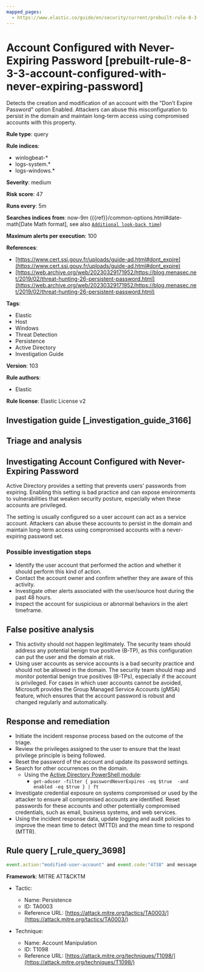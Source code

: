 ```yaml
---
mapped_pages:
  - https://www.elastic.co/guide/en/security/current/prebuilt-rule-8-3-3-account-configured-with-never-expiring-password.html
---
```


# Account Configured with Never-Expiring Password [prebuilt-rule-8-3-3-account-configured-with-never-expiring-password]

Detects the creation and modification of an account with the "Don’t Expire Password" option Enabled. Attackers can abuse this misconfiguration to persist in the domain and maintain long-term access using compromised accounts with this property.

**Rule type**: query

**Rule indices**:

* winlogbeat-*
* logs-system.*
* logs-windows.*

**Severity**: medium

**Risk score**: 47

**Runs every**: 5m

**Searches indices from**: now-9m ({{ref}}/common-options.html#date-math[Date Math format], see also [`Additional look-back time`](docs-content://solutions/security/detect-and-alert/create-detection-rule.md#rule-schedule))

**Maximum alerts per execution**: 100

**References**:

* [https://www.cert.ssi.gouv.fr/uploads/guide-ad.html#dont_expire](https://www.cert.ssi.gouv.fr/uploads/guide-ad.html#dont_expire)
* [https://web.archive.org/web/20230329171952/https://blog.menasec.net/2019/02/threat-hunting-26-persistent-password.html](https://web.archive.org/web/20230329171952/https://blog.menasec.net/2019/02/threat-hunting-26-persistent-password.html)

**Tags**:

* Elastic
* Host
* Windows
* Threat Detection
* Persistence
* Active Directory
* Investigation Guide

**Version**: 103

**Rule authors**:

* Elastic

**Rule license**: Elastic License v2

## Investigation guide [_investigation_guide_3166]

## Triage and analysis

## Investigating Account Configured with Never-Expiring Password

Active Directory provides a setting that prevents users' passwords from expiring. Enabling this setting is bad practice and can expose environments to vulnerabilities that weaken security posture, especially when these accounts are privileged.

The setting is usually configured so a user account can act as a service account. Attackers can abuse these accounts to persist in the domain and maintain long-term access using compromised accounts with a never-expiring password set.

### Possible investigation steps

- Identify the user account that performed the action and whether it should perform this kind of action.
- Contact the account owner and confirm whether they are aware of this activity.
- Investigate other alerts associated with the user/source host during the past 48 hours.
- Inspect the account for suspicious or abnormal behaviors in the alert timeframe.

## False positive analysis

- This activity should not happen legitimately. The security team should address any potential benign true positive (B-TP), as this configuration can put the user and the domain at risk.
- Using user accounts as service accounts is a bad security practice and should not be allowed in the domain. The security team should map and monitor potential benign true positives (B-TPs), especially if the account is privileged. For cases in which user accounts cannot be avoided, Microsoft provides the Group Managed Service Accounts (gMSA) feature, which ensures that the account password is robust and changed regularly and automatically.

## Response and remediation

- Initiate the incident response process based on the outcome of the triage.
- Review the privileges assigned to the user to ensure that the least privilege principle is being followed.
- Reset the password of the account and update its password settings.
- Search for other occurrences on the domain.
    - Using the [Active Directory PowerShell module](https://docs.microsoft.com/en-us/powershell/module/activedirectory/get-aduser):
        - `get-aduser -filter { passwordNeverExpires -eq $true  -and enabled -eq $true } | ft`
- Investigate credential exposure on systems compromised or used by the attacker to ensure all compromised accounts are identified. Reset passwords for these accounts and other potentially compromised credentials, such as email, business systems, and web services.
- Using the incident response data, update logging and audit policies to improve the mean time to detect (MTTD) and the mean time to respond (MTTR).

## Rule query [_rule_query_3698]

```js
event.action:"modified-user-account" and event.code:"4738" and message:"'Don't Expire Password' - Enabled" and not user.id:"S-1-5-18"
```

**Framework**: MITRE ATT&CKTM

* Tactic:

    * Name: Persistence
    * ID: TA0003
    * Reference URL: [https://attack.mitre.org/tactics/TA0003/](https://attack.mitre.org/tactics/TA0003/)

* Technique:

    * Name: Account Manipulation
    * ID: T1098
    * Reference URL: [https://attack.mitre.org/techniques/T1098/](https://attack.mitre.org/techniques/T1098/)



